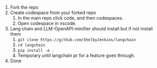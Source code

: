 1. Fork the repo
2. Create codespace from your forked repo
   1. In the main repo click code, and then codespaces.
   2. Open codespace in vscode.
3. Lang chain and LLM-OpenAPI-minifier should install but if not install them
   1. `git clone https://github.com/ShelbyJenkins/langchain`
   2. `cd langchain`
   3. `pip install -e .`
   4. Temporary until langchain pr for a feature goes through.
4. Done